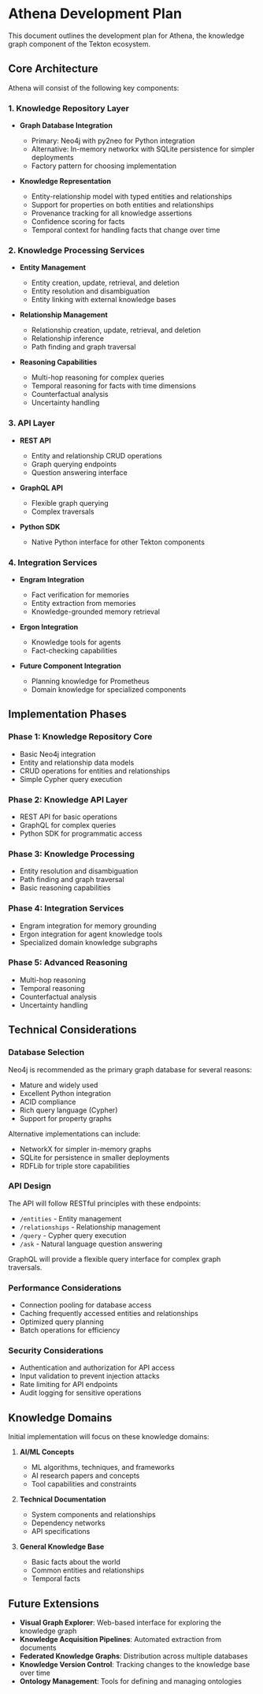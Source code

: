 # Athena Development Plan

This document outlines the development plan for Athena, the knowledge graph component of the Tekton ecosystem.

## Core Architecture

Athena will consist of the following key components:

### 1. Knowledge Repository Layer

- **Graph Database Integration**
  - Primary: Neo4j with py2neo for Python integration
  - Alternative: In-memory networkx with SQLite persistence for simpler deployments
  - Factory pattern for choosing implementation

- **Knowledge Representation**
  - Entity-relationship model with typed entities and relationships
  - Support for properties on both entities and relationships
  - Provenance tracking for all knowledge assertions
  - Confidence scoring for facts
  - Temporal context for handling facts that change over time

### 2. Knowledge Processing Services

- **Entity Management**
  - Entity creation, update, retrieval, and deletion
  - Entity resolution and disambiguation
  - Entity linking with external knowledge bases

- **Relationship Management**
  - Relationship creation, update, retrieval, and deletion
  - Relationship inference
  - Path finding and graph traversal

- **Reasoning Capabilities**
  - Multi-hop reasoning for complex queries
  - Temporal reasoning for facts with time dimensions
  - Counterfactual analysis
  - Uncertainty handling

### 3. API Layer

- **REST API**
  - Entity and relationship CRUD operations
  - Graph querying endpoints
  - Question answering interface

- **GraphQL API**
  - Flexible graph querying
  - Complex traversals

- **Python SDK**
  - Native Python interface for other Tekton components

### 4. Integration Services

- **Engram Integration**
  - Fact verification for memories
  - Entity extraction from memories
  - Knowledge-grounded memory retrieval

- **Ergon Integration**
  - Knowledge tools for agents
  - Fact-checking capabilities

- **Future Component Integration**
  - Planning knowledge for Prometheus
  - Domain knowledge for specialized components

## Implementation Phases

### Phase 1: Knowledge Repository Core

- Basic Neo4j integration
- Entity and relationship data models
- CRUD operations for entities and relationships
- Simple Cypher query execution

### Phase 2: Knowledge API Layer

- REST API for basic operations
- GraphQL for complex queries
- Python SDK for programmatic access

### Phase 3: Knowledge Processing

- Entity resolution and disambiguation
- Path finding and graph traversal
- Basic reasoning capabilities

### Phase 4: Integration Services

- Engram integration for memory grounding
- Ergon integration for agent knowledge tools
- Specialized domain knowledge subgraphs

### Phase 5: Advanced Reasoning

- Multi-hop reasoning
- Temporal reasoning
- Counterfactual analysis
- Uncertainty handling

## Technical Considerations

### Database Selection

Neo4j is recommended as the primary graph database for several reasons:

- Mature and widely used
- Excellent Python integration
- ACID compliance
- Rich query language (Cypher)
- Support for property graphs

Alternative implementations can include:

- NetworkX for simpler in-memory graphs
- SQLite for persistence in smaller deployments
- RDFLib for triple store capabilities

### API Design

The API will follow RESTful principles with these endpoints:

- `/entities` - Entity management
- `/relationships` - Relationship management
- `/query` - Cypher query execution
- `/ask` - Natural language question answering

GraphQL will provide a flexible query interface for complex graph traversals.

### Performance Considerations

- Connection pooling for database access
- Caching frequently accessed entities and relationships
- Optimized query planning
- Batch operations for efficiency

### Security Considerations

- Authentication and authorization for API access
- Input validation to prevent injection attacks
- Rate limiting for API endpoints
- Audit logging for sensitive operations

## Knowledge Domains

Initial implementation will focus on these knowledge domains:

1. **AI/ML Concepts**
   - ML algorithms, techniques, and frameworks
   - AI research papers and concepts
   - Tool capabilities and constraints

2. **Technical Documentation**
   - System components and relationships
   - Dependency networks
   - API specifications

3. **General Knowledge Base**
   - Basic facts about the world
   - Common entities and relationships
   - Temporal facts

## Future Extensions

- **Visual Graph Explorer**: Web-based interface for exploring the knowledge graph
- **Knowledge Acquisition Pipelines**: Automated extraction from documents
- **Federated Knowledge Graphs**: Distribution across multiple databases
- **Knowledge Version Control**: Tracking changes to the knowledge base over time
- **Ontology Management**: Tools for defining and managing ontologies